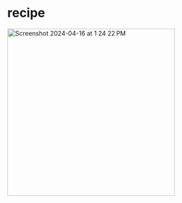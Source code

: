 # recipe

<img width="381" alt="Screenshot 2024-04-16 at 1 24 22 PM" src="https://github.com/wpcamp/recipe/assets/125541324/1cbb695b-82f0-46d5-ad71-065a02b70215">
